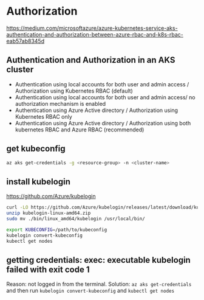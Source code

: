 # Authorization

https://medium.com/microsoftazure/azure-kubernetes-service-aks-authentication-and-authorization-between-azure-rbac-and-k8s-rbac-eab57ab8345d

## Authentication and Authorization in an AKS cluster
- Authentication using local accounts for both user and admin access / Authorization using Kubernetes RBAC (default)
- Authentication using local accounts for both user and admin access/ no authorization mechanism is enabled
- Authentication using Azure Active directory / Authorization using Kubernetes RBAC only
- Authentication using Azure Active directory / Authorization using both kubernetes RBAC and Azure RBAC (recommended)

## get kubeconfig
```sh
az aks get-credentials -g <resource-group> -n <cluster-name>
```

## install kubelogin
https://github.com/Azure/kubelogin
```sh
curl -LO https://github.com/Azure/kubelogin/releases/latest/download/kubelogin-linux-amd64.zip
unzip kubelogin-linux-amd64.zip
sudo mv ./bin/linux_amd64/kubelogin /usr/local/bin/

export KUBECONFIG=/path/to/kubeconfig
kubelogin convert-kubeconfig
kubectl get nodes
```

## getting credentials: exec: executable kubelogin failed with exit code 1
Reason: not logged in from the terminal. Solution: `az aks get-credentials` and then run `kubelogin convert-kubeconfig` and `kubectl get nodes`
